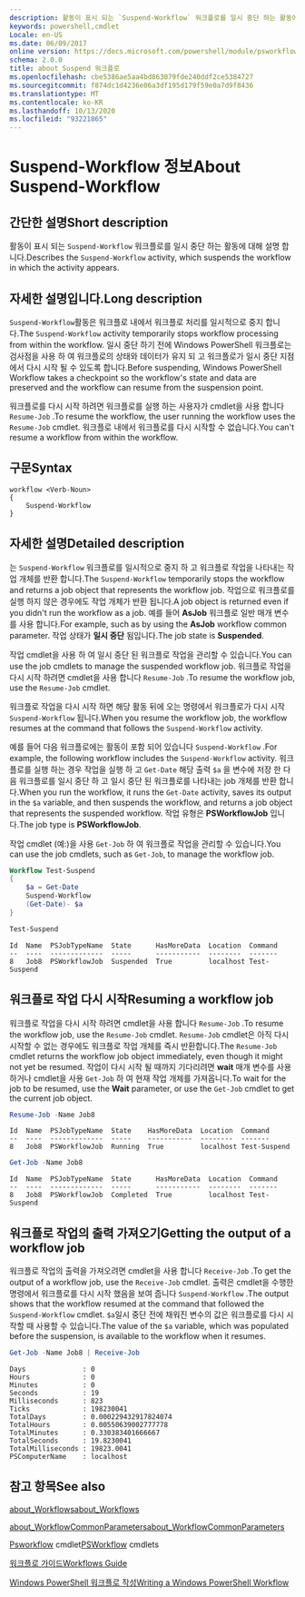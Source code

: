 ```yaml
---
description: 활동이 표시 되는 `Suspend-Workflow` 워크플로를 일시 중단 하는 활동에 대해 설명 합니다.
keywords: powershell,cmdlet
Locale: en-US
ms.date: 06/09/2017
online version: https://docs.microsoft.com/powershell/module/psworkflow/about/about_suspend-workflow?view=powershell-5.1&WT.mc_id=ps-gethelp
schema: 2.0.0
title: about_Suspend 워크플로
ms.openlocfilehash: cbe5386ae5aa4bd863079fde240ddf2ce5384727
ms.sourcegitcommit: f874dc1d4236e06a3df195d179f59e0a7d9f8436
ms.translationtype: MT
ms.contentlocale: ko-KR
ms.lasthandoff: 10/13/2020
ms.locfileid: "93221865"
---
```

# <a name="about-suspend-workflow"></a><span data-ttu-id="52317-104">Suspend-Workflow 정보</span><span class="sxs-lookup"><span data-stu-id="52317-104">About Suspend-Workflow</span></span>

## <a name="short-description"></a><span data-ttu-id="52317-105">간단한 설명</span><span class="sxs-lookup"><span data-stu-id="52317-105">Short description</span></span>

<span data-ttu-id="52317-106">활동이 표시 되는 `Suspend-Workflow` 워크플로를 일시 중단 하는 활동에 대해 설명 합니다.</span><span class="sxs-lookup"><span data-stu-id="52317-106">Describes the `Suspend-Workflow` activity, which suspends the workflow in which the activity appears.</span></span>

## <a name="long-description"></a><span data-ttu-id="52317-107">자세한 설명입니다.</span><span class="sxs-lookup"><span data-stu-id="52317-107">Long description</span></span>

<span data-ttu-id="52317-108">`Suspend-Workflow`활동은 워크플로 내에서 워크플로 처리를 일시적으로 중지 합니다.</span><span class="sxs-lookup"><span data-stu-id="52317-108">The `Suspend-Workflow` activity temporarily stops workflow processing from within the workflow.</span></span> <span data-ttu-id="52317-109">일시 중단 하기 전에 Windows PowerShell 워크플로는 검사점을 사용 하 여 워크플로의 상태와 데이터가 유지 되 고 워크플로가 일시 중단 지점에서 다시 시작 될 수 있도록 합니다.</span><span class="sxs-lookup"><span data-stu-id="52317-109">Before suspending, Windows PowerShell Workflow takes a checkpoint so the workflow's state and data are preserved and the workflow can resume from the suspension point.</span></span>

<span data-ttu-id="52317-110">워크플로를 다시 시작 하려면 워크플로를 실행 하는 사용자가 cmdlet을 사용 합니다 `Resume-Job` .</span><span class="sxs-lookup"><span data-stu-id="52317-110">To resume the workflow, the user running the workflow uses the `Resume-Job` cmdlet.</span></span> <span data-ttu-id="52317-111">워크플로 내에서 워크플로를 다시 시작할 수 없습니다.</span><span class="sxs-lookup"><span data-stu-id="52317-111">You can't resume a workflow from within the workflow.</span></span>

## <a name="syntax"></a><span data-ttu-id="52317-112">구문</span><span class="sxs-lookup"><span data-stu-id="52317-112">Syntax</span></span>

```
workflow <Verb-Noun>
{
    Suspend-Workflow
}
```

## <a name="detailed-description"></a><span data-ttu-id="52317-113">자세한 설명</span><span class="sxs-lookup"><span data-stu-id="52317-113">Detailed description</span></span>

<span data-ttu-id="52317-114">는 `Suspend-Workflow` 워크플로를 일시적으로 중지 하 고 워크플로 작업을 나타내는 작업 개체를 반환 합니다.</span><span class="sxs-lookup"><span data-stu-id="52317-114">The `Suspend-Workflow` temporarily stops the workflow and returns a job object that represents the workflow job.</span></span> <span data-ttu-id="52317-115">작업으로 워크플로를 실행 하지 않은 경우에도 작업 개체가 반환 됩니다.</span><span class="sxs-lookup"><span data-stu-id="52317-115">A job object is returned even if you didn't run the workflow as a job.</span></span> <span data-ttu-id="52317-116">예를 들어 **AsJob** 워크플로 일반 매개 변수를 사용 합니다.</span><span class="sxs-lookup"><span data-stu-id="52317-116">For example, such as by using the **AsJob** workflow common parameter.</span></span> <span data-ttu-id="52317-117">작업 상태가 **일시 중단** 됨입니다.</span><span class="sxs-lookup"><span data-stu-id="52317-117">The job state is **Suspended**.</span></span>

<span data-ttu-id="52317-118">작업 cmdlet을 사용 하 여 일시 중단 된 워크플로 작업을 관리할 수 있습니다.</span><span class="sxs-lookup"><span data-stu-id="52317-118">You can use the job cmdlets to manage the suspended workflow job.</span></span> <span data-ttu-id="52317-119">워크플로 작업을 다시 시작 하려면 cmdlet을 사용 합니다 `Resume-Job` .</span><span class="sxs-lookup"><span data-stu-id="52317-119">To resume the workflow job, use the `Resume-Job` cmdlet.</span></span>

<span data-ttu-id="52317-120">워크플로 작업을 다시 시작 하면 해당 활동 뒤에 오는 명령에서 워크플로가 다시 시작 `Suspend-Workflow` 됩니다.</span><span class="sxs-lookup"><span data-stu-id="52317-120">When you resume the workflow job, the workflow resumes at the command that follows the `Suspend-Workflow` activity.</span></span>

<span data-ttu-id="52317-121">예를 들어 다음 워크플로에는 활동이 포함 되어 있습니다 `Suspend-Workflow` .</span><span class="sxs-lookup"><span data-stu-id="52317-121">For example, the following workflow includes the `Suspend-Workflow` activity.</span></span>
<span data-ttu-id="52317-122">워크플로를 실행 하는 경우 작업을 실행 하 고 `Get-Date` 해당 출력 `$a` 을 변수에 저장 한 다음 워크플로를 일시 중단 하 고 일시 중단 된 워크플로를 나타내는 job 개체를 반환 합니다.</span><span class="sxs-lookup"><span data-stu-id="52317-122">When you run the workflow, it runs the `Get-Date` activity, saves its output in the `$a` variable, and then suspends the workflow, and returns a job object that represents the suspended workflow.</span></span> <span data-ttu-id="52317-123">작업 유형은 **PSWorkflowJob** 입니다.</span><span class="sxs-lookup"><span data-stu-id="52317-123">The job type is **PSWorkflowJob**.</span></span>

<span data-ttu-id="52317-124">작업 cmdlet (예:)을 사용 `Get-Job` 하 여 워크플로 작업을 관리할 수 있습니다.</span><span class="sxs-lookup"><span data-stu-id="52317-124">You can use the job cmdlets, such as `Get-Job`, to manage the workflow job.</span></span>

```powershell
Workflow Test-Suspend
{
    $a = Get-Date
    Suspend-Workflow
    (Get-Date)- $a
}

Test-Suspend
```

```Output
Id  Name  PSJobTypeName  State      HasMoreData  Location  Command
--  ----  -------------  -----      -----------  --------  -------
8   Job8  PSWorkflowJob  Suspended  True         localhost Test-Suspend
```

## <a name="resuming-a-workflow-job"></a><span data-ttu-id="52317-125">워크플로 작업 다시 시작</span><span class="sxs-lookup"><span data-stu-id="52317-125">Resuming a workflow job</span></span>

<span data-ttu-id="52317-126">워크플로 작업을 다시 시작 하려면 cmdlet을 사용 합니다 `Resume-Job` .</span><span class="sxs-lookup"><span data-stu-id="52317-126">To resume the workflow job, use the `Resume-Job` cmdlet.</span></span> <span data-ttu-id="52317-127">`Resume-Job` cmdlet은 아직 다시 시작할 수 없는 경우에도 워크플로 작업 개체를 즉시 반환합니다.</span><span class="sxs-lookup"><span data-stu-id="52317-127">The `Resume-Job` cmdlet returns the workflow job object immediately, even though it might not yet be resumed.</span></span> <span data-ttu-id="52317-128">작업이 다시 시작 될 때까지 기다리려면 **wait** 매개 변수를 사용 하거나 cmdlet을 사용 `Get-Job` 하 여 현재 작업 개체를 가져옵니다.</span><span class="sxs-lookup"><span data-stu-id="52317-128">To wait for the job to be resumed, use the **Wait** parameter, or use the `Get-Job` cmdlet to get the current job object.</span></span>

```powershell
Resume-Job -Name Job8
```

```Output
Id  Name  PSJobTypeName  State    HasMoreData  Location  Command
--  ----  -------------  -----    -----------  --------  -------
8   Job8  PSWorkflowJob  Running  True         localhost Test-Suspend
```

```powershell
Get-Job -Name Job8
```

```Output
Id  Name  PSJobTypeName  State      HasMoreData  Location  Command
--  ----  -------------  -----      -----------  --------  -------
8   Job8  PSWorkflowJob  Completed  True         localhost Test-Suspend
```

## <a name="getting-the-output-of-a-workflow-job"></a><span data-ttu-id="52317-129">워크플로 작업의 출력 가져오기</span><span class="sxs-lookup"><span data-stu-id="52317-129">Getting the output of a workflow job</span></span>

<span data-ttu-id="52317-130">워크플로 작업의 출력을 가져오려면 cmdlet을 사용 합니다 `Receive-Job` .</span><span class="sxs-lookup"><span data-stu-id="52317-130">To get the output of a workflow job, use the `Receive-Job` cmdlet.</span></span> <span data-ttu-id="52317-131">출력은 cmdlet을 수행한 명령에서 워크플로를 다시 시작 했음을 보여 줍니다 `Suspend-Workflow` .</span><span class="sxs-lookup"><span data-stu-id="52317-131">The output shows that the workflow resumed at the command that followed the `Suspend-Workflow` cmdlet.</span></span> <span data-ttu-id="52317-132">`$a`일시 중단 전에 채워진 변수의 값은 워크플로를 다시 시작할 때 사용할 수 있습니다.</span><span class="sxs-lookup"><span data-stu-id="52317-132">The value of the `$a` variable, which was populated before the suspension, is available to the workflow when it resumes.</span></span>

```powershell
Get-Job -Name Job8 | Receive-Job
```

```Output
Days              : 0
Hours             : 0
Minutes           : 0
Seconds           : 19
Milliseconds      : 823
Ticks             : 198230041
TotalDays         : 0.000229432917824074
TotalHours        : 0.00550639002777778
TotalMinutes      : 0.330383401666667
TotalSeconds      : 19.8230041
TotalMilliseconds : 19823.0041
PSComputerName    : localhost
```

## <a name="see-also"></a><span data-ttu-id="52317-133">참고 항목</span><span class="sxs-lookup"><span data-stu-id="52317-133">See also</span></span>

[<span data-ttu-id="52317-134">about_Workflows</span><span class="sxs-lookup"><span data-stu-id="52317-134">about_Workflows</span></span>](about_Workflows.md)

[<span data-ttu-id="52317-135">about_WorkflowCommonParameters</span><span class="sxs-lookup"><span data-stu-id="52317-135">about_WorkflowCommonParameters</span></span>](about_WorkflowCommonParameters.md)

<span data-ttu-id="52317-136">[Psworkflow](xref:PSWorkflow) cmdlet</span><span class="sxs-lookup"><span data-stu-id="52317-136">[PSWorkflow](xref:PSWorkflow) cmdlets</span></span>

[<span data-ttu-id="52317-137">워크플로 가이드</span><span class="sxs-lookup"><span data-stu-id="52317-137">Workflows Guide</span></span>](/previous-versions/powershell/scripting/components/workflows-guide)

[<span data-ttu-id="52317-138">Windows PowerShell 워크플로 작성</span><span class="sxs-lookup"><span data-stu-id="52317-138">Writing a Windows PowerShell Workflow</span></span>](/previous-versions/powershell/scripting/developer/workflow/writing-a-windows-powershell-workflow)
